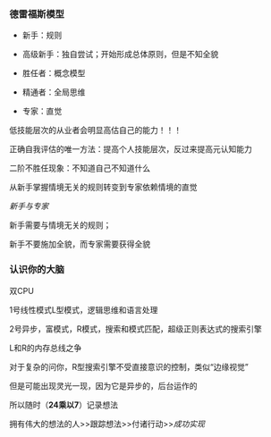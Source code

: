 ### 德雷福斯模型

- 新手：规则

- 高级新手：独自尝试；开始形成总体原则，但是不知全貌

- 胜任者：概念模型

- 精通者：全局思维

- 专家：直觉

低技能层次的从业者会明显高估自己的能力！！！

正确自我评估的唯一方法：提高个人技能层次，反过来提高元认知能力

二阶不胜任现象：不知道自己不知道什么

从新手掌握情境无关的规则转变到专家依赖情境的直觉



*新手与专家*

新手需要与情境无关的规则；

新手不要施加全貌，而专家需要获得全貌

### 认识你的大脑

双CPU

1号线性模式L型模式，逻辑思维和语言处理

2号异步，富模式，R模式，搜索和模式匹配，超级正则表达式的搜索引擎

L和R的内存总线之争

对于复杂的问你，R型搜索引擎不受直接意识的控制，类似“边缘视觉”

但是可能出现灵光一现，因为它是异步的，后台运作的

所以随时（**24乘以7**）记录想法

拥有伟大的想法的人>>跟踪想法>>付诸行动>>*成功实现* 

